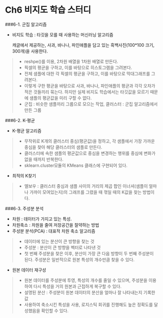 # Ch6 비지도 학습 스터디

###6-1. 군집 알고리즘
* 비지도 학습 : 타깃을 모를 때 사용하는 머신러닝 알고리즘
  
  캐글에서 제공하는, 사과, 바나나, 파인애플을 담고 있는 흑백사진(100*100 크기, 300개)을 사용한다.
> - reshpe()를 이용, 2차원 배열을 1차원 배열로 만든다.
> - 픽셀의 평균을 구하고, 이를 바탕으로 히스토그램을 그려본다.
> - 전체 샘플에 대한 각 픽셀의 평균을 구하고, 이를 바탕으로 막대그래프를 그려본다.
> - 이렇게 구한 평균을 바탕으로 사과, 바나나, 파인애플의 평균과 각각 오차가 적은 것들끼리 묶는다. 하지만 실제 비지도 학습에서는 타깃값을 모르기 때문에 샘플의 평균값을 미리 구할 수 없다.
> - 군집 : 비슷한 샘플끼리 그룹으로 모으는 작업, 클러스터 : 군집 알고리즘에서 만든 그룹

###6-2. K-평균
* K-평균 알고리즘
> - 무작위로 K개의 클러스터 중심(평균값)을 정하고, 각 샘플에서 가장 가까운 중심을 찾아 해당 클러스터의 샘플로 만든다.
> - 클러스터에 속한 샘플의 평균값으로 중심을 변경하는 행위를 중심에 변화가 없을 때까지 반복한다.
> - sklearn.cluster모듈의 KMeans 클래스에 구현되어 있다.

* 최적의 K찾기
> - 엘보우 : 클러스터 중심과 샘플 사이의 거리의 제곱 합인 이너셔(샘플이 얼마나 가까이 모여있는지)의 그래프를 그렸을 때 꺾일 때의 K값을 찾는 방법이다.

###6-3. 주성분 분석
* 차원 : 데이터가 가지고 있는 특성.
* 차원축소 : 차원을 줄여 저장공간을 절약하는 방법
* 주성분 분석(PCA) : 대표적 차원 축소 알고리즘
> - 데이터에 있는 분산이 큰 방향을 찾는 것
> - 주성분 : 분산이 큰 방향을 벡터로 나타낸 것
> - 첫 번째 주성분을 찾은 이후, 분산이 가장 큰 다음 방향이 두 번째 주성분이 된다. 주성분은 일반적으로 원본 특성의 개수만큼 찾을 수 있다.

* 원본 데이터 재구성
> - 원본 데이터를 주성분에 투영, 특성의 개수를 줄일 수 있으며, 주성분을 이용하여 다시 특성을 거의 원본과 근접하게 복구할 수 있다.
> - 설명된 분산 : 주성분이 원본 데이터의 분산을 얼마나 잘 나타내는지 기록한 값
> -  사용하여 축소시킨 특성을 사용, 로지스틱 회귀를 진행해도 높은 정확도를 달성했음을 확인할 수 있다.
